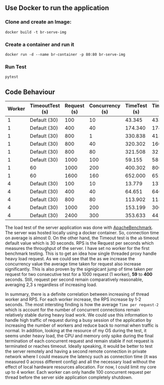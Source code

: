 ## Use Docker to run the application

### Clone and create an Image: 
`docker build -t br-serve-img`

### Create a container and run it
`docker run -d --name br-container -p 80:80 br-serve-img`

### Run Test
`pytest`

## Code Behaviour
| Worker | TimeoutTest (s) | Request (s) | Concurrency (s) | TimeTest (s) | TimePerRequest-1 (ms) | TimePerRequest-2 (ms) | RPS  (s) |
| ------ | --------------- | ----------- | --------------- | ------------ | ---------------- | ----------------- | -------- |
| 1      | Default (30)    | 100         | 10              | 43.345       | 4334.490         | 433.449           | 2.31000  |
| 1      | Default (30)    | 400         | 40              | 174.340      | 17433.990        | 435.850           | 2.29000  |
| 1      | Default (30)    | 800         | 1               | 330.838      | 413.547          | 413.547           | 2.42000  |
| 1      | Default (30)    | 800         | 40              | 320.302      | 16015.082        | 400.377           | 2.50000  |
| 1      | Default (30)    | 800         | 80              | 321.508      | 32150.837        | 401.885           | 2.49000  |
| 1      | Default (30)    | 1000        | 100             | 59.155       | 58569.481        | 585.695           | 1.71000  |
| 1      | 60              | 1000        | 200             | 400.302      | 80060.489        | 400.302           | 2.50000  |
| 1      | 60              | 1600        | 160             | 652.000      | 65200.019        | 407.500           | 2.45000  |
| 4      | Default (30)    | 100         | 10              | 13.779       | 1377.883         | 137.788           | 7.26000  |
| 4      | Default (30)    | 400         | 40              | 64.651       | 6465.143         | 161.629           | 6.19000  |
| 4      | Default (30)    | 800         | 80              | 113.902      | 11390.160        | 142.377           | 7.02000  |
| 4      | Default (30)    | 1000        | 200             | 153.199      | 30639.731        | 153.199           | 6.53000  |
| 4      | Default (30)    | 2400        | 300             | 353.633      | 44204.180        | 147.347           | 6.79000  |

The load test of the server application was done with [ApacheBenchmark](https://httpd.apache.org/docs/2.4/programs/ab.html). The server was hosted locally using a docker container. So, connection time on average is almost 0. On the other hand, the Timeout test is the `ab` timeout default value which is 30 seconds. RPS is the Request per seconds which measures the throughput of the server. I have set no worker for the first benchmark testing. This is to get an idea how single threaded proxy handle heavy load request. As we could see that the as we increase the concurrency value the average time taken for request also increase significantly. This is also proven by the signigicant jump of time taken per request for two consecutive test for a 1000 request (1 worker), **59** to **400** seconds. Still, request per second remain comparatively reasonable, averaging 2,3 s regardless of increasing load. 

In summary, there is a definite correlation between increasing of thread worker and RPS. For each worker increase, the RPS increase by 1-2 seconds. The most intersting finding is how the average `Time per request-2` which is account for the number of concurrent connections remain relatively stable during heavy load work. We could use this information to handle high traffic of request during a busy session of the application by increasing the number of workers and reduce back to normal when traffic is normal. In addition, looking at the resource of my OS during the test, it seems under heavy load, the CPU and memory only spike during the final termination of each concurrent request and remain stable if not request is terminated or reaches timeout. Ideally speaking, it would be better to test the server remotely and having a second remote connection in private network where I could measure the latency such as connection time (it was measured 0 across different config) and all the necessary load without the effect of local hardware resources allocation. For now, I could limit my core up to 4 worker. Each worker can only handle 100 concurrent request per thread before the server side application completely shutdown. 
